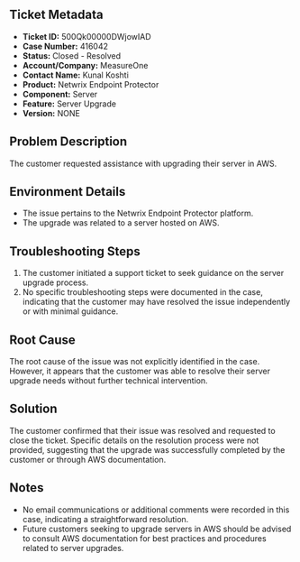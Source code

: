 ## Ticket Metadata
- **Ticket ID:** 500Qk00000DWjowIAD
- **Case Number:** 416042
- **Status:** Closed - Resolved
- **Account/Company:** MeasureOne
- **Contact Name:** Kunal Koshti
- **Product:** Netwrix Endpoint Protector
- **Component:** Server
- **Feature:** Server Upgrade
- **Version:** NONE

## Problem Description
The customer requested assistance with upgrading their server in AWS.

## Environment Details
- The issue pertains to the Netwrix Endpoint Protector platform.
- The upgrade was related to a server hosted on AWS.

## Troubleshooting Steps
1. The customer initiated a support ticket to seek guidance on the server upgrade process.
2. No specific troubleshooting steps were documented in the case, indicating that the customer may have resolved the issue independently or with minimal guidance.

## Root Cause
The root cause of the issue was not explicitly identified in the case. However, it appears that the customer was able to resolve their server upgrade needs without further technical intervention.

## Solution
The customer confirmed that their issue was resolved and requested to close the ticket. Specific details on the resolution process were not provided, suggesting that the upgrade was successfully completed by the customer or through AWS documentation.

## Notes
- No email communications or additional comments were recorded in this case, indicating a straightforward resolution.
- Future customers seeking to upgrade servers in AWS should be advised to consult AWS documentation for best practices and procedures related to server upgrades.